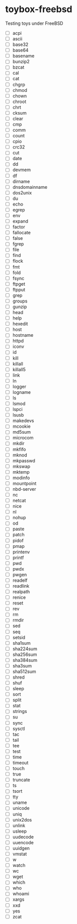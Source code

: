 # toybox-freebsd
Testing toys under FreeBSD

- [ ] acpi
- [ ] ascii
- [ ] base32
- [ ] base64
- [ ] basename
- [ ] bunzip2
- [ ] bzcat
- [ ] cal
- [ ] cat
- [ ] chgrp
- [ ] chmod
- [ ] chown
- [ ] chroot
- [ ] chrt
- [ ] cksum
- [ ] clear
- [ ] cmp
- [ ] comm
- [ ] count
- [ ] cpio
- [ ] crc32
- [ ] cut
- [ ] date
- [ ] dd
- [ ] devmem
- [ ] df
- [ ] dirname
- [ ] dnsdomainname
- [ ] dos2unix
- [ ] du
- [ ] echo
- [ ] egrep
- [ ] env
- [ ] expand
- [ ] factor
- [ ] fallocate
- [ ] false
- [ ] fgrep
- [ ] file
- [ ] find
- [ ] flock
- [ ] fmt
- [ ] fold
- [ ] fsync
- [ ] ftpget
- [ ] ftpput
- [ ] grep
- [ ] groups
- [ ] gunzip
- [ ] head
- [ ] help
- [ ] hexedit
- [ ] host
- [ ] hostname
- [ ] httpd
- [ ] iconv
- [ ] id
- [ ] kill
- [ ] killall
- [ ] killall5
- [ ] link
- [ ] ln
- [ ] logger
- [ ] logname
- [ ] ls
- [ ] lsmod
- [ ] lspci
- [ ] lsusb
- [ ] makedevs
- [ ] mcookie
- [ ] md5sum
- [ ] microcom
- [ ] mkdir
- [ ] mkfifo
- [ ] mknod
- [ ] mkpasswd
- [ ] mkswap
- [ ] mktemp
- [ ] modinfo
- [ ] mountpoint
- [ ] nbd-server
- [ ] nc
- [ ] netcat
- [ ] nice
- [ ] nl
- [ ] nohup
- [ ] od
- [ ] paste
- [ ] patch
- [ ] pidof
- [ ] pmap
- [ ] printenv
- [ ] printf
- [ ] pwd
- [ ] pwdx
- [ ] pwgen
- [ ] readelf
- [ ] readlink
- [ ] realpath
- [ ] renice
- [ ] reset
- [ ] rev
- [ ] rm
- [ ] rmdir
- [ ] sed
- [ ] seq
- [ ] setsid
- [ ] sha1sum
- [ ] sha224sum
- [ ] sha256sum
- [ ] sha384sum
- [ ] sha3sum
- [ ] sha512sum
- [ ] shred
- [ ] shuf
- [ ] sleep
- [ ] sort
- [ ] split
- [ ] stat
- [ ] strings
- [ ] su
- [ ] sync
- [ ] sysctl
- [ ] tac
- [ ] tail
- [ ] tee
- [ ] test
- [ ] time
- [ ] timeout
- [ ] touch
- [ ] true
- [ ] truncate
- [ ] ts
- [ ] tsort
- [ ] tty
- [ ] uname
- [ ] unicode
- [ ] uniq
- [ ] unix2dos
- [ ] unlink
- [ ] usleep
- [ ] uudecode
- [ ] uuencode
- [ ] uuidgen
- [ ] vmstat
- [ ] w
- [ ] watch
- [ ] wc
- [ ] wget
- [ ] which
- [ ] who
- [ ] whoami
- [ ] xargs
- [ ] xxd
- [ ] yes
- [ ] zcat
